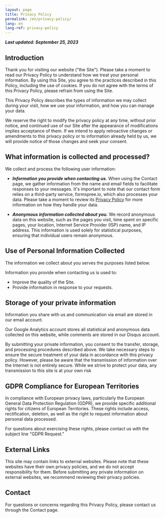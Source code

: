 ```yaml
---
layout: page
title: Privacy Policy
permalink: /en/privacy-policy/
lang: en
lang-ref: privacy-policy
---
```


_**Last updated: September 25, 2023**_

## Introduction

Thank you for visiting our website ("the Site"). Please take a moment to read our Privacy Policy to understand how we treat your personal information. By using this Site, you agree to the practices described in this Policy, including the use of cookies. If you do not agree with the terms of this Privacy Policy, please refrain from using the Site.

This Privacy Policy describes the types of information we may collect during your visit, how we use your information, and how you can manage your data.

We reserve the right to modify the privacy policy at any time, without prior notice, and continued use of our Site after the appearance of modifications implies acceptance of them. If we intend to apply retroactive changes or amendments to this privacy policy or to information already held by us, we will provide notice of those changes and seek your consent.

## What information is collected and processed?

We collect and process the following user information:

- ***Information you provide when contacting us.*** When using the Contact page, we gather information from the name and email fields to facilitate responses to your messages. It's important to note that our contact form relies on a third-party service, formspree.io, which also processes your data. Please take a moment to review its [Privacy Policy](https://formspree.io/legal/privacy-policy/) for more information on how they handle your data.

- ***Anonymous information collected about you.*** We record anonymous data on this website, such as the pages you visit, time spent on specific pages, your location, Internet Service Provider (ISP) name, and IP address. This information is used solely for statistical purposes, ensuring that individual users remain anonymous.

## Use of Personal Information Collected

The information we collect about you serves the purposes listed below.

Information you provide when contacting us is used to:
- Improve the quality of the Site.
- Provide information in response to your requests.

## Storage of your private information

Information you share with us and communication via email are stored in our email account.

Our Google Analytics account stores all statistical and anonymous data collected on this website, while comments are stored in our Disqus account.

By submitting your private information, you consent to the transfer, storage, and processing procedures described above. We take necessary steps to ensure the secure treatment of your data in accordance with this privacy policy. However, please be aware that the transmission of information over the Internet is not entirely secure. While we strive to protect your data, any transmission to this site is at your own risk

## GDPR Compliance for European Territories

In compliance with European privacy laws, particularly the European General Data Protection Regulation (GDPR), we provide specific additional rights for citizens of European Territories. These rights include access, rectification, deletion, as well as the right to request information about personal data processed.

For questions about exercising these rights, please contact us with the subject line "GDPR Request."

## External Links

This site may contain links to external websites. Please note that these websites have their own privacy policies, and we do not accept responsibility for them. Before submitting any private information on external websites, we recommend reviewing their privacy policies.

## Contact

For questions or concerns regarding this Privacy Policy, please contact us through the Contact page.
